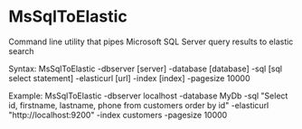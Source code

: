 MsSqlToElastic
==============

Command line utility that pipes Microsoft SQL Server query results to elastic search

Syntax:
MsSqlToElastic -dbserver [server] -database [database] -sql [sql select statement] -elasticurl [url] -index [index] -pagesize 10000

Example:
MsSqlToElastic -dbserver localhost -database MyDb -sql "Select id, firstname, lastname, phone from customers order by id" -elasticurl "http://localhost:9200" -index customers -pagesize 10000